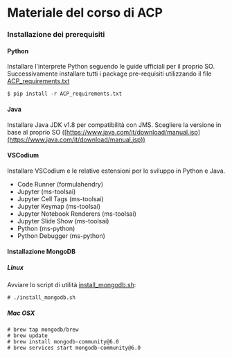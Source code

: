 # Materiale del corso di ACP

### Installazione dei prerequisiti

#### Python

Installare l'interprete Python seguendo le guide ufficiali per il proprio SO. 
Successivamente installare tutti i package pre-requisiti utilizzando il file [ACP_requirements.txt](ACP_requirements.txt)

```
$ pip install -r ACP_requirements.txt
```

#### Java

Installare Java JDK v1.8 per compatibilità con JMS.
Scegliere la versione in base al proprio SO ([https://www.java.com/it/download/manual.jsp](https://www.java.com/it/download/manual.jsp))

#### VSCodium 

Installare VSCodium e le relative estensioni per lo sviluppo in Python e Java.

- Code Runner (formulahendry)
- Jupyter (ms-toolsai)
- Jupyter Cell Tags (ms-toolsai)
- Jupyter Keymap (ms-toolsai)
- Jupyter Notebook Renderers (ms-toolsai)
- Jupyter Slide Show (ms-toolsai)
- Python (ms-python)
- Python Debugger (ms-python)

#### Installazione MongoDB

##### Linux

Avviare lo script di utilità [install_mongodb.sh](install_mongodb.sh):

```
# ./install_mongodb.sh
```

##### Mac OSX

```
# brew tap mongodb/brew
# brew update
# brew install mongodb-community@6.0
# brew services start mongodb-community@6.0
```